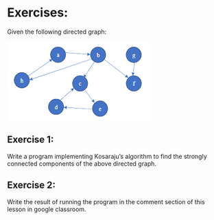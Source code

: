 # Exercises:

Given the following directed graph:

![Alt text](image.png)

## Exercise 1: 
Write a program implementing Kosaraju’s algorithm to find the strongly connected components of the above directed graph.

## Exercise 2: 
Write the result of running the program in the comment section of this lesson in google classroom.